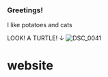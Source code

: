 ### Greetings! 

I like potatoes and cats

LOOK! A TURTLE! ↓
![DSC_0041](https://github.com/user-attachments/assets/725775b3-49df-48d9-872b-74264569d69e)
# website
